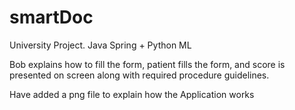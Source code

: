 # smartDoc
University Project. Java Spring + Python ML

Bob explains how to fill the form, patient fills the form, and score is presented on screen along with required procedure guidelines.

Have added a png file to explain how the Application works
